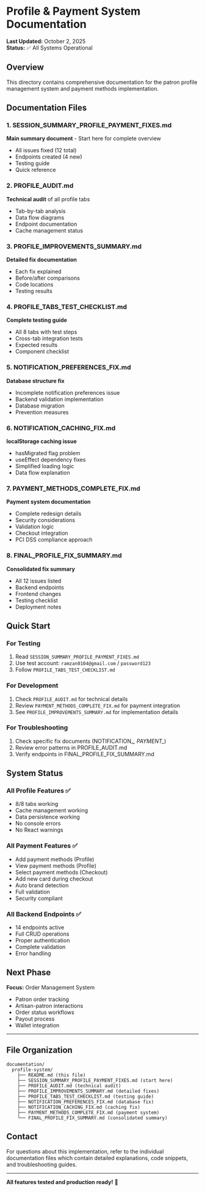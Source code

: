 # Profile & Payment System Documentation

**Last Updated:** October 2, 2025  
**Status:** ✅ All Systems Operational

## Overview

This directory contains comprehensive documentation for the patron profile management system and payment methods implementation.

## Documentation Files

### 1. SESSION_SUMMARY_PROFILE_PAYMENT_FIXES.md
**Main summary document** - Start here for complete overview
- All issues fixed (12 total)
- Endpoints created (4 new)
- Testing guide
- Quick reference

### 2. PROFILE_AUDIT.md
**Technical audit** of all profile tabs
- Tab-by-tab analysis
- Data flow diagrams
- Endpoint documentation
- Cache management status

### 3. PROFILE_IMPROVEMENTS_SUMMARY.md
**Detailed fix documentation**
- Each fix explained
- Before/after comparisons
- Code locations
- Testing results

### 4. PROFILE_TABS_TEST_CHECKLIST.md
**Complete testing guide**
- All 8 tabs with test steps
- Cross-tab integration tests
- Expected results
- Component checklist

### 5. NOTIFICATION_PREFERENCES_FIX.md
**Database structure fix**
- Incomplete notification preferences issue
- Backend validation implementation
- Database migration
- Prevention measures

### 6. NOTIFICATION_CACHING_FIX.md
**localStorage caching issue**
- hasMigrated flag problem
- useEffect dependency fixes
- Simplified loading logic
- Data flow explanation

### 7. PAYMENT_METHODS_COMPLETE_FIX.md
**Payment system documentation**
- Complete redesign details
- Security considerations
- Validation logic
- Checkout integration
- PCI DSS compliance approach

### 8. FINAL_PROFILE_FIX_SUMMARY.md
**Consolidated fix summary**
- All 12 issues listed
- Backend endpoints
- Frontend changes
- Testing checklist
- Deployment notes

## Quick Start

### For Testing
1. Read `SESSION_SUMMARY_PROFILE_PAYMENT_FIXES.md`
2. Use test account: `ramzan0104@gmail.com` / `password123`
3. Follow `PROFILE_TABS_TEST_CHECKLIST.md`

### For Development
1. Check `PROFILE_AUDIT.md` for technical details
2. Review `PAYMENT_METHODS_COMPLETE_FIX.md` for payment integration
3. See `PROFILE_IMPROVEMENTS_SUMMARY.md` for implementation details

### For Troubleshooting
1. Check specific fix documents (NOTIFICATION_*, PAYMENT_*)
2. Review error patterns in PROFILE_AUDIT.md
3. Verify endpoints in FINAL_PROFILE_FIX_SUMMARY.md

## System Status

### All Profile Features ✅
- 8/8 tabs working
- Cache management working
- Data persistence working
- No console errors
- No React warnings

### All Payment Features ✅
- Add payment methods (Profile)
- View payment methods (Profile)
- Select payment methods (Checkout)
- Add new card during checkout
- Auto brand detection
- Full validation
- Security compliant

### All Backend Endpoints ✅
- 14 endpoints active
- Full CRUD operations
- Proper authentication
- Complete validation
- Error handling

## Next Phase

**Focus:** Order Management System
- Patron order tracking
- Artisan-patron interactions
- Order status workflows
- Payout process
- Wallet integration

---

## File Organization

```
documentation/
  profile-system/
    ├── README.md (this file)
    ├── SESSION_SUMMARY_PROFILE_PAYMENT_FIXES.md (start here)
    ├── PROFILE_AUDIT.md (technical audit)
    ├── PROFILE_IMPROVEMENTS_SUMMARY.md (detailed fixes)
    ├── PROFILE_TABS_TEST_CHECKLIST.md (testing guide)
    ├── NOTIFICATION_PREFERENCES_FIX.md (database fix)
    ├── NOTIFICATION_CACHING_FIX.md (caching fix)
    ├── PAYMENT_METHODS_COMPLETE_FIX.md (payment system)
    └── FINAL_PROFILE_FIX_SUMMARY.md (consolidated summary)
```

## Contact

For questions about this implementation, refer to the individual documentation files which contain detailed explanations, code snippets, and troubleshooting guides.

---

**All features tested and production ready!** 🚀

